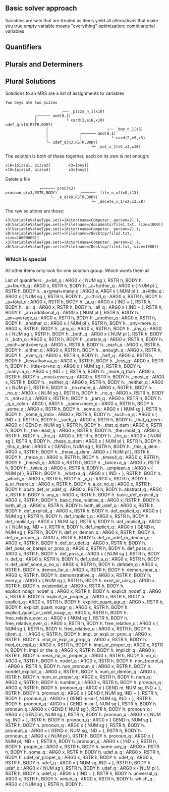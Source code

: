 ## Basic solver approach
Variables are sets that are treated as items
yield all alternatives that make you true
empty variable means "everything"
optimization: combinatorial variables

## Quantifiers

## Plurals and Determiners

## Plural Solutions
Solutions to an MRS are a list of assignments to variables

~~~
Two boys ate two pizzas
~~~

~~~
                         ┌── _pizza_n_1(x10)
             ┌────── and(0,1)
             │             └ card(2,e16,x10)
udef_q(x10,RSTR,BODY)
                  │                          ┌── _boy_n_1(x3)
                  │              ┌────── and(0,1)
                  │              │             └ card(2,e9,x3)
                  └─ udef_q(x3,RSTR,BODY)
                                      └─ _eat_v_1(e2,x3,x10)
~~~

The solution is both of these together, each on its own is not enough:
~~~
x10=[pizza1, pizza2]        x3=[boy1]
x10=[pizza3, pizza4]        x3=[boy2]
~~~

Delete a file
~~~
               ┌────── pron(x3)
pronoun_q(x3,RSTR,BODY)          ┌────── _file_n_of(x8,i13)
                    └─ _a_q(x8,RSTR,BODY)
                                      └─ _delete_v_1(e2,x3,x8)
~~~

The raw solutions are these:
~~~
x3(VariableValueType.set)=(Actor(name=Computer, person=2),), x8(VariableValueType.set)=[File(name=/documents/file1.txt, size=1000)]
x3(VariableValueType.set)=(Actor(name=Computer, person=2),), x8(VariableValueType.set)=[File(name=/Desktop/file2.txt, size=10000000)]
x3(VariableValueType.set)=(Actor(name=Computer, person=2),), x8(VariableValueType.set)=[File(name=/Desktop/file3.txt, size=1000)]
~~~

### Which is special
All other items only look for one solution group.  Which wants them all

List of quantifiers:
  _a+bit_q : ARG0 x { NUM sg }, RSTR h, BODY h.
  _a+fourth_q : ARG0 x, RSTR h, BODY h.
  _a+further_q : ARG0 x { NUM pl }, RSTR h, BODY h.
  _a+great+many_q : ARG0 e, ARG1 x { NUM pl }.
  _a+little_q : ARG0 x { NUM sg }, RSTR h, BODY h.
  _a+third_q : ARG0 x, RSTR h, BODY h.
  _a+total_q : ARG0 x, RSTR h, BODY h.
  _a_q : ARG0 x { IND + }, RSTR h, BODY h.
  _all_q : ARG0 x, RSTR h, BODY h.
  _all_q : ARG0 x { IND + }, RSTR h, BODY h.
  _an+additional_q : ARG0 x { NUM pl }, RSTR h, BODY h.
  _an+average_q : ARG0 x, RSTR h, BODY h.
  _another_q : ARG0 x, RSTR h, BODY h.
  _another_q : ARG0 x { NUM pl }, RSTR h, BODY h.
  _any+more_q : ARG0 x, RSTR h, BODY h.
  _any_q : ARG0 x, RSTR h, BODY h.
  _any_q : ARG0 x { NUM sg }, RSTR h, BODY h.
  _both_q : ARG0 x { NUM pl }, RSTR h, BODY h.
  _both_q : ARG0 x, RSTR h, BODY h.
  _certain_q : ARG0 x, RSTR h, BODY h.
  _each+and+every_q : ARG0 x, RSTR h, BODY h.
  _each_q : ARG0 x, RSTR h, BODY h.
  _either_q : ARG0 x, RSTR h, BODY h.
  _enough_q : ARG0 x, RSTR h, BODY h.
  _every_q : ARG0 x, RSTR h, BODY h.
  _half_q : ARG0 x, RSTR h, BODY h.
  _less+than+a_q : ARG0 x, RSTR h, BODY h.
  _less_q : ARG0 x, RSTR h, BODY h.
  _little+or+no_q : ARG0 x { NUM sg }, RSTR h, BODY h.
  _many+a_q : ARG0 x { IND + }, RSTR h, BODY h.
  _more_q_than : ARG0 x, RSTR h, BODY h.
  _most+every_q : ARG0 x, RSTR h, BODY h.
  _most_q : ARG0 x, RSTR h, BODY h.
  _neither_q : ARG0 x, RSTR h, BODY h.
  _neither_q : ARG0 x { NUM pl }, RSTR h, BODY h.
  _no+more_q : ARG0 x, RSTR h, BODY h.
  _no_q : ARG0 x { NUM sg }, RSTR h, BODY h.
  _no_q : ARG0 x, RSTR h, BODY h.
  _not+all_q : ARG0 x, RSTR h, BODY h.
  _part_q : ARG0 x, RSTR h, BODY h.
  _q_a_colon : ARG0 i, ARG1 h.
  _some+more_q : ARG0 x, RSTR h, BODY h.
  _some_q : ARG0 x, RSTR h, BODY h.
  _some_q : ARG0 x { NUM sg }, RSTR h, BODY h.
  _some_q_indiv : ARG0 x, RSTR h, BODY h.
  _such+a_q : ARG0 x { IND + }, RSTR h, BODY h.
  _such_q : ARG0 x, RSTR h, BODY h.
  _that_q_dem : ARG0 x { GEND n, NUM sg }, RSTR h, BODY h.
  _that_q_dem : ARG0 x, RSTR h, BODY h.
  _the+least_q : ARG0 x, RSTR h, BODY h.
  _the+most_q : ARG0 x, RSTR h, BODY h.
  _the_q : ARG0 x, RSTR h, BODY h.
  _the_q : ARG0 x { NUM sg }, RSTR h, BODY h.
  _these_q_dem : ARG0 x { NUM pl }, RSTR h, BODY h.
  _this_q_dem : ARG0 x { GEND n, NUM sg }, RSTR h, BODY h.
  _this_q_dem : ARG0 x, RSTR h, BODY h.
  _those_q_dem : ARG0 x { NUM pl }, RSTR h, BODY h.
  _thrice_q : ARG0 x, RSTR h, BODY h.
  _times4_q : ARG0 x, RSTR h, BODY h.
  _times5_q : ARG0 x, RSTR h, BODY h.
  _twice+a_q : ARG0 x, RSTR h, BODY h.
  _twice_q : ARG0 x, RSTR h, BODY h.
  _umpteen_q : ARG0 x { NUM pl }, RSTR h, BODY h.
  _what+a_q : ARG0 x { IND + }, RSTR h, BODY h.
  _which_q : ARG0 x, RSTR h, BODY h.
  _x_q : ARG0 x, RSTR h, BODY h.
  a_or_freerel_q : ARG0 x, RSTR h, BODY h.
  a_or_no_q : ARG0 x, RSTR h, BODY h.
  abstr_def_or_udef_q : ARG0 x, RSTR h, BODY h.
  abstract_q : ARG0 x, RSTR h, BODY h.
  any_q : ARG0 x, RSTR h, BODY h.
  basic_def_explicit_q : ARG0 x, RSTR h, BODY h.
  basic_free_relative_q : ARG0 x, RSTR h, BODY h.
  both_all_q : ARG0 x, RSTR h, BODY h.
  both_all_udef_q : ARG0 x, RSTR h, BODY h.
  def_explicit_q : ARG0 x, RSTR h, BODY h.
  def_explicit_q : ARG0 x { NUM sg }, RSTR h, BODY h.
  def_implicit_q : ARG0 x, RSTR h, BODY h.
  def_implicit_q : ARG0 x { NUM sg }, RSTR h, BODY h.
  def_implicit_q : ARG0 x { NUM sg, IND + }, RSTR h, BODY h.
  def_implicit_q : ARG0 x { GEND n, NUM sg }, RSTR h, BODY h.
  def_or_demon_q : ARG0 x, RSTR h, BODY h.
  def_or_proper_q : ARG0 x, RSTR h, BODY h.
  def_or_udef_or_demon_q : ARG0 x, RSTR h, BODY h.
  def_or_udef_q : ARG0 x, RSTR h, BODY h.
  def_poss_or_barepl_or_prop_q : ARG0 x, RSTR h, BODY h.
  def_poss_q : ARG0 x, RSTR h, BODY h.
  def_poss_q : ARG0 x { NUM sg }, RSTR h, BODY h.
  def_q : ARG0 x, RSTR h, BODY h.
  def_udef_a_q : ARG0 x, RSTR h, BODY h.
  def_udef_some_a_no_q : ARG0 x, RSTR h, BODY h.
  defdate_q : ARG0 x, RSTR h, BODY h.
  demon_far_q : ARG0 x, RSTR h, BODY h.
  demon_near_q : ARG0 x, RSTR h, BODY h.
  demonstrative_q : ARG0 x, RSTR h, BODY h.
  every_q : ARG0 x { NUM sg }, RSTR h, BODY h.
  exist_or_univ_q : ARG0 x, RSTR h, BODY h.
  existential_q : ARG0 x, RSTR h, BODY h.
  explicit_noagr_nodef_q : ARG0 x, RSTR h, BODY h.
  explicit_nodef_q : ARG0 x, RSTR h, BODY h.
  explicit_or_proper_q : ARG0 x, RSTR h, BODY h.
  explicit_q : ARG0 x, RSTR h, BODY h.
  explicit_quant_agr_q : ARG0 x, RSTR h, BODY h.
  explicit_quant_noagr_q : ARG0 x, RSTR h, BODY h.
  explicit_quant_or_udef_noagr_q : ARG0 x, RSTR h, BODY h.
  free_relative_ever_q : ARG0 x { NUM sg }, RSTR h, BODY h.
  free_relative_ever_q : ARG0 x, RSTR h, BODY h.
  free_relative_q : ARG0 x { NUM sg }, RSTR h, BODY h.
  free_relative_q : ARG0 x, RSTR h, BODY h.
  idiom_q_i : ARG0 x, RSTR h, BODY h.
  impl_or_expl_or_pron_q : ARG0 x, RSTR h, BODY h.
  impl_or_expl_or_prop_q : ARG0 x, RSTR h, BODY h.
  impl_or_expl_q : ARG0 x, RSTR h, BODY h.
  impl_or_proper_q : ARG0 x, RSTR h, BODY h.
  impl_or_the_q : ARG0 x, RSTR h, BODY h.
  implicit_q : ARG0 x, RSTR h, BODY h.
  meas_np_or_proper_q : ARG0 x, RSTR h, BODY h.
  no_q : ARG0 x, RSTR h, BODY h.
  nodef_q : ARG0 x, RSTR h, BODY h.
  non_freerel_q : ARG0 x, RSTR h, BODY h.
  non_pronoun_q : ARG0 x, RSTR h, BODY h.
  nondef_explicit_q : ARG0 x, RSTR h, BODY h.
  num_or_demon_q : ARG0 x, RSTR h, BODY h.
  num_or_proper_q : ARG0 x, RSTR h, BODY h.
  num_q : ARG0 x, RSTR h, BODY h.
  number_q : ARG0 x, RSTR h, BODY h.
  pronoun_q : ARG0 x, RSTR h, BODY h.
  pronoun_q : ARG0 x { GEND m, NUM sg, IND + }, RSTR h, BODY h.
  pronoun_q : ARG0 x { GEND f, NUM sg, IND + }, RSTR h, BODY h.
  pronoun_q : ARG0 x { GEND m-or-f, NUM sg, IND + }, RSTR h, BODY h.
  pronoun_q : ARG0 x { GEND m-or-f, NUM sg }, RSTR h, BODY h.
  pronoun_q : ARG0 x { GEND f, NUM sg }, RSTR h, BODY h.
  pronoun_q : ARG0 x { GEND m, NUM sg }, RSTR h, BODY h.
  pronoun_q : ARG0 x { NUM sg, IND + }, RSTR h, BODY h.
  pronoun_q : ARG0 x { GEND n, NUM sg }, RSTR h, BODY h.
  pronoun_q : ARG0 x { NUM sg }, RSTR h, BODY h.
  pronoun_q : ARG0 x { GEND n, NUM sg, IND + }, RSTR h, BODY h.
  pronoun_q : ARG0 x { NUM pl }, RSTR h, BODY h.
  pronoun_q : ARG0 x { NUM pl, IND + }, RSTR h, BODY h.
  pronoun_q : ARG0 x { IND + }, RSTR h, BODY h.
  proper_q : ARG0 x, RSTR h, BODY h.
  some-any_q : ARG0 x, RSTR h, BODY h.
  some_q : ARG0 x, RSTR h, BODY h.
  udef_a_q : ARG0 x, RSTR h, BODY h.
  udef_or_proper_q : ARG0 x, RSTR h, BODY h.
  udef_q : ARG0 x, RSTR h, BODY h.
  udef_q : ARG0 x { NUM sg, IND + }, RSTR h, BODY h.
  udef_q : ARG0 x { NUM sg }, RSTR h, BODY h.
  udef_q : ARG0 x { NUM pl }, RSTR h, BODY h.
  udef_q : ARG0 x { IND + }, RSTR h, BODY h.
  universal_q : ARG0 x, RSTR h, BODY h.
  which_q : ARG0 x, RSTR h, BODY h.
  which_q : ARG0 x { NUM sg }, RSTR h, BODY h.